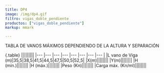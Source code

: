 ```yaml
---
title: DP4
image: /img/dp4.gif
filtro: vigas_doble_pendiente
productos: ["vigas_doble_pendiente"]
markup: mmark

---
```



TABLA DE VANOS MÁXIMOS DEPENDIENDO DE LA ALTURA Y SEPARACIÓN

{.table}
|||||||||
|--- |--- |--- |--- |--- |--- |--- |--- |
|L vano de Viga (m)|35,5|38,5|41,5|44,5|47,5|50,5|52,5|
|X(m)||||||||
|Y(m)||||||||
|H (mín.)||||||||
|H (máx.)||||||||
|Peso (Kn)||||||||
|Carga máx. (Kn/ml)||||||||
